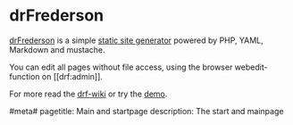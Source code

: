 # drFrederson

[drFrederson](https://github.com/klml/drfrederson) is a simple [static site generator](http://staticsitegenerators.net) powered by PHP, YAML, Markdown and mustache.

You can edit all pages without file access, using the browser webedit-function on [[drf:admin]].

For more read the [drf-wiki](https://github.com/klml/drfrederson/wiki/drfrederson) or try the [demo](http://drfrederson.klml.org).

<!--
You can remove this text on your own installation
-->

#meta#
pagetitle: Main and startpage
description: The start and mainpage
